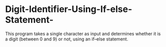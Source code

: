 # Digit-Identifier-Using-If-else-Statement-
This program takes a single character as input and determines whether it is a digit (between 0 and 9) or not, using an if–else statement.
